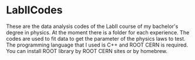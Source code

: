 # LabIICodes
 These are the data analysis codes of the LabII course of my bachelor's degree in physics. At the moment there is a folder for each experience. The codes are used to fit data to get the parameter of the physics laws to test. The programming language that I used is C++ and ROOT CERN is required. You can install ROOT library by ROOT CERN sites or by homebrew.

